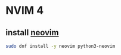 # NVIM 4

## install [neovim](https://github.com/neovim/neovim/wiki/Installing-Neovim)

``` bash
sudo dnf install -y neovim python3-neovim
```
